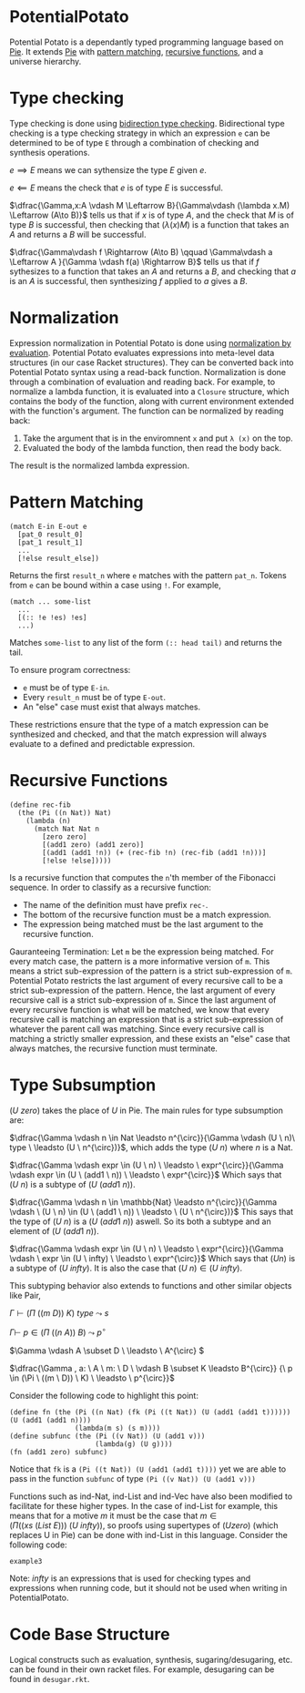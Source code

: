 # PotentialPotato

Potential Potato is a dependantly typed programming language based on [Pie](https://github.com/the-little-typer/pie). It extends [Pie](https://github.com/the-little-typer/pie) with [pattern matching](https://en.wikipedia.org/wiki/Pattern_matching), [recursive functions](https://en.wikipedia.org/wiki/Recursion_(computer_science)), and a universe hierarchy.

# Type checking 
Type checking is done using [bidirection type checking](https://ncatlab.org/nlab/show/bidirectional+typechecking). Bidirectional type checking is a type checking strategy in which an expression `e` can be determined to be of type `E` through a combination of checking and synthesis operations. 

$e \implies E$ means we can sythensize the type $E$ given $e$. 

$e \impliedby E$ means the check that $e$ is of type $E$ is successful.

$\dfrac{\Gamma,x:A \vdash M \Leftarrow B}{\Gamma\vdash (\lambda x.M) \Leftarrow (A\to B)}$ tells us that if $x$ is of type $A$, and the check that $M$ is of type $B$ is successful, then checking that $(\lambda (x) M)$ is a function that takes an $A$ and returns a $B$ will be successful. 

$\dfrac{\Gamma\vdash f \Rightarrow (A\to B) \qquad \Gamma\vdash a \Leftarrow A }{\Gamma \vdash f(a) \Rightarrow B}$ tells us that if $f$ sythesizes to a function that takes an $A$ and returns a $B$, and checking that $a$ is an $A$ is successful, then synthesizing $f$ applied to $a$ gives a $B$. 

# Normalization
Expression normalization in Potential Potato is done using [normalization by evaluation](https://en.wikipedia.org/wiki/Normalisation_by_evaluation). Potential Potato evaluates expressions into meta-level data structures (in our case Racket structures). They can be converted back into Potential Potato syntax using a read-back function. Normalization is done through a combination of evaluation and reading back. For example, to normalize a lambda function, it is evaluated into a `Closure` structure, which contains the body of the function, along with current environment extended with the function's argument. The function can be normalized by reading back:

1. Take the argument that is in the enviromnent `x` and put `λ (x)` on the top.
2. Evaluated the body of the lambda function, then read the body back.

The result is the normalized lambda expression.

# Pattern Matching
```racket
(match E-in E-out e
  [pat_0 result_0]
  [pat_1 result_1]
  ...
  [!else result_else])
```
Returns the first `result_n` where `e` matches with the pattern `pat_n`. Tokens from `e` can be bound within a case using `!`. For example,
```racket
(match ... some-list
  ...
  [(:: !e !es) !es]
  ...)
```
Matches `some-list` to any list of the form `(:: head tail)` and returns the tail.

To ensure program correctness: 
- `e` must be of type `E-in`.
- Every `result_n` must be of type `E-out`.
- An "else" case must exist that always matches.

These restrictions ensure that the type of a match expression can be synthesized and checked, and that the match expression will always evaluate to a defined and predictable expression.

# Recursive Functions
```racket
(define rec-fib
  (the (Pi ((n Nat)) Nat)
    (lambda (n)
      (match Nat Nat n
        [zero zero]
        [(add1 zero) (add1 zero)]
        [(add1 (add1 !n)) (+ (rec-fib !n) (rec-fib (add1 !n)))]
        [!else !else]))))      
```
Is a recursive function that computes the `n`'th member of the Fibonacci sequence. In order to classify as a recursive function:
- The name of the definition must have prefix `rec-`.
- The bottom of the recursive function must be a match expression.
- The expression being matched must be the last argument to the recursive function.

Gauranteeing Termination:
Let `m` be the expression being matched. For every match case, the pattern is a more informative version of `m`. This means a strict sub-expression of the pattern is a strict sub-expression of `m`. Potential Potato restricts the last argument of every recursive call to be a strict sub-expression of the pattern. Hence, the last argument of every recursive call is a strict sub-expression of `m`. Since the last argument of every recursive function is what will be matched, we know that every recursive call is matching an expression that is a strict sub-expression of whatever the parent call was matching. Since every recursive call is matching a strictly smaller expression, and these exists an "else" case that always matches, the recursive function must terminate.

# Type Subsumption

$(U \ zero)$ takes the place of $U$ in Pie.
The main rules for type subsumption are:

$\dfrac{\Gamma \vdash n \in Nat \leadsto n^{\circ}}{\Gamma \vdash (U \ n)\ type \ \leadsto (U \ n^{\circ})}$, which adds the type $(U \ n)$ where $n$ is a Nat.

$\dfrac{\Gamma \vdash expr \in (U \ n) \ \leadsto \ expr^{\circ}}{\Gamma \vdash expr \in (U \ (add1 \ n)) \ \leadsto \ expr^{\circ}}$ Which says that $(U \ n)$ is a subtype of $(U \ (add1 \ n))$.

$\dfrac{\Gamma \vdash n \in \mathbb{Nat} \leadsto n^{\circ}}{\Gamma \vdash \ (U \ n) \in (U \ (add1 \ n)) \ \leadsto \ (U \ n^{\circ})}$ This says that the type of $(U \ n)$ is a $(U \ (add1 \ n))$ aswell. So its both a subtype and an element of $(U \ (add1 \ n))$.

$\dfrac{\Gamma \vdash expr \in (U \ n) \ \leadsto \ expr^{\circ}}{\Gamma \vdash \ expr \in (U \ infty) \ \leadsto \ expr^{\circ}}$ Which says that $(U n)$ is a subtype of $(U \ infty)$. It is also the case that $(U \ n) \in (U \ infty)$.

This subtyping behavior also extends to functions and other similar objects like Pair, 

$\Gamma \vdash (\Pi \ ((m \ D)) \ K) \ type \ \leadsto \ s$

$\Gamma \vdash \ p \in (\Pi \ ((n \ A)) \ B) \ \leadsto \ p^{\circ}$

$\Gamma \vdash A \subset D \ \leadsto \ A^{\circ} $

$\dfrac{\Gamma , a: \ A \ m: \ D \ \vdash B \subset K \leadsto B^{\circ}} {\ p \in (\Pi \ ((m \ D)) \ K) \ \leadsto \ p^{\circ}}$

Consider the following code to highlight this point:

```racket
(define fn (the (Pi ((n Nat) (fk (Pi ((t Nat)) (U (add1 (add1 t)))))) (U (add1 (add1 n))))
                (lambda(m s) (s m))))
(define subfunc (the (Pi ((v Nat)) (U (add1 v)))
                     (lambda(g) (U g))))
(fn (add1 zero) subfunc)
```
Notice that `fk` is a `(Pi ((t Nat)) (U (add1 (add1 t))))` yet we are able to pass in the function `subfunc` of type 
`(Pi ((v Nat)) (U (add1 v)))`

Functions such as ind-Nat, ind-List and ind-Vec have also been modified to facilitate for these higher types. In the case of ind-List for example, this means that for a motive $m$ it must be the case that 
$m \in (\Pi ((xs \ (List \ E))) \ (U \ infty))$, so proofs using supertypes of $(U zero)$ (which replaces U in Pie) can be done with ind-List in this language. Consider the following code:
```racket
example3
```



Note: $infty$ is an expressions that is used for checking types and expressions when running code, but it should not be used when writing in PotentialPotato.

# Code Base Structure
Logical constructs such as evaluation, synthesis, sugaring/desugaring, etc. can be found in their own racket files. For example, desugaring can be found in `desugar.rkt`.
